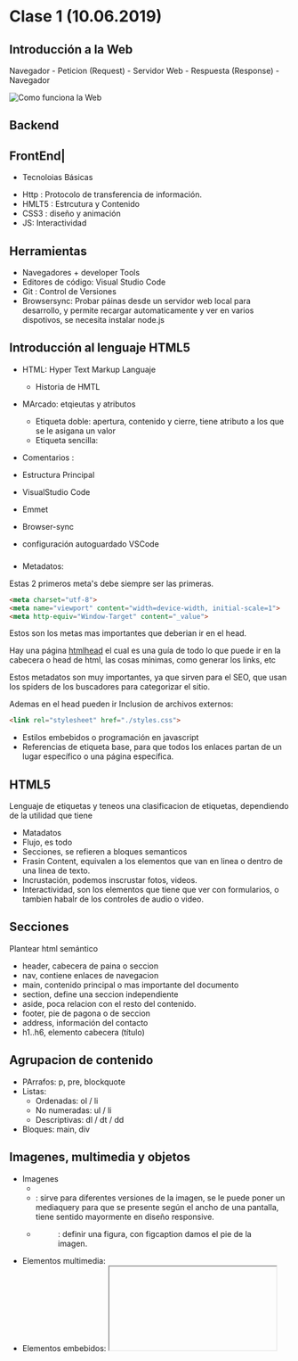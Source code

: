 # Clase 1 (10.06.2019)

## Introducción a la Web

Navegador - Peticion (Request) - Servidor Web - Respuesta (Response) - Navegador

![Como funciona la Web](Imagenes_Clase1/Como_funciona_la_web.png)

## Backend

## FrontEnd|
* Tecnoloias Básicas
- Http : Protocolo de transferencia de información.
- HMLT5 : Estrcutura y Contenido
- CSS3 : diseño y animación
- JS: Interactividad


## Herramientas

- Navegadores + developer Tools
- Editores de código: Visual Studio Code
- Git : Control de Versiones
- Browsersync: Probar páinas desde un servidor web local para desarrollo, y permite recargar automaticamente y ver en varios dispotivos, se necesita instalar node.js

## Introducción al lenguaje HTML5 
- HTML: Hyper Text Markup Languaje
  - Historia de HMTL
- MArcado: etqieutas y atributos
  - Etiqueta doble: apertura, contenido y cierre, tiene atributo a los que se le asigana un valor
  - Etiqueta sencilla:
- Comentarios : <!-- Esto es un comentario-->
  
- Estructura Principal

- VisualStudio Code
- Emmet
- Browser-sync
- configuración autoguardado VSCode
###  <head>
-  Metadatos:

Estas 2 primeros meta's debe siempre ser las primeras.
```html
<meta charset="utf-8">
<meta name="viewport" content="width=device-width, initial-scale=1">
<meta http-equiv="Window-Target" content="_value">
```
Estos son los metas mas importantes que deberian ir en el head.

Hay una página [htmlhead](https://htmlhead.dev/) el cual es una guía de todo lo que puede ir en la cabecera o head de html, las cosas mínimas, como generar los links, etc 

Estos metadatos son muy importantes, ya que sirven para el SEO, que usan los spiders de los buscadores para categorizar el sitio.

Ademas en el head pueden ir Inclusion de archivos externos:
```html
<link rel="stylesheet" href="./styles.css">
```
- Estilos embebidos o programación en javascript
- Referencias de etiqueta base, para que todos los enlaces partan de un lugar específico o una página específica.

## HTML5
Lenguaje de etiquetas y teneos una clasificacion de etiquetas, dependiendo de la utilidad que tiene

- Matadatos
- Flujo, es todo
- Secciones, se refieren a bloques semanticos
- Frasin Content, equivalen a los elementos que van en linea o dentro de una linea de texto.
- Incrustación, podemos inscrustar fotos, videos.
- Interactividad, son los elementos que tiene que ver con formularios, o tambien habalr de los controles de audio o video.

## Secciones

Plantear html semántico
- header, cabecera de paina o seccion
- nav, contiene enlaces de navegacion
- main, contenido principal o mas importante del documento
- section, define una seccion independiente
- aside, poca relacion con el resto del contenido.
- footer, pie de pagona o de seccion
- address, información del contacto
- h1..h6, elemento cabecera (título)

## Agrupacion de contenido
- PArrafos: p, pre, blockquote
- Listas:
  - Ordenadas: ol / li
  - No numeradas: ul / li
  - Descriptivas: dl / dt / dd
- Bloques: main, div

## Imagenes, multimedia y objetos
* Imagenes
  - <img >
  - <picture><source>: sirve para diferentes versiones de la imagen, se le puede poner un mediaquery para que se presente según el ancho de una pantalla, tiene sentido mayormente en diseño responsive.
  - <figure><figcaption>: definir una figura, con figcaption damos el pie de la imagen.
* Elementos multimedia: <audio><video><track>
* Elementos embebidos: <iframe><object><param>

## Tablas

## Niveles de agrupacion de tablas
Hay 3 elementos: separan de manera semantica lo que son los datos de la tabla
    - <thead>: agrupa los elementos de la cabecera de la tabla
    - <tbody>: agrupa los elementos de contenido
    - <tfood>: agrupa elementos del pie de la tabla

